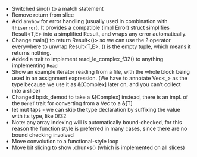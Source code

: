 - Switched sinc() to a match statement
- Remove return from slice
- Add `anyhow` for error handling (usually used in combination with `thiserror`). It provides a compatible (impl Error) struct
simplifies Result<T,E> into a simplified Result<T>, and wraps any error automatically.
- Change main() to return Result<()> so we can use the ? operator everywhere to unwrap Result<T,E>. () is the empty tuple, which means it returns nothing.
- Added a trait to implement read_le_complex_f32() to anything implementing `Read`
- Show an example iterator reading from a file, with the whole block being used in an assignment expression.
    (We have to annotate Vec<_> as the type because we use it as &[Complex<f32>] later on, and you can't collect into a slice)
- Changed bpsk_demod to take a &[Complex<f32>] instead, there is an impl. of the `Deref` trait for converting from a Vec<T> to a &[T]
- let mut taps - we can skip the type declaration by suffixing the value with its type, like 0f32
- Note: any array indexing will is automatically bound-checked, for this reason the function style is preferred in many cases, since there are no bound checking involved
- Move convolution to a functional-style loop
- Move bit slicing to show .chunks() (which is implemented on all slices)

